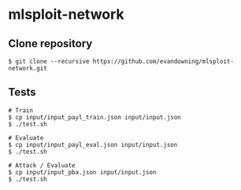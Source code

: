 # mlsploit-network

## Clone repository
```
$ git clone --recursive https://github.com/evandowning/mlsploit-network.git
```

## Tests
```
# Train
$ cp input/input_payl_train.json input/input.json
$ ./test.sh

# Evaluate
$ cp input/input_payl_eval.json input/input.json
$ ./test.sh

# Attack / Evaluate
$ cp input/input_pba.json input/input.json
$ ./test.sh
```
